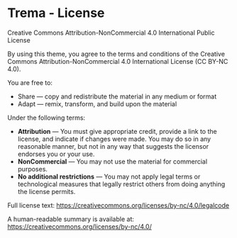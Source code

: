 # Trema - License

Creative Commons Attribution-NonCommercial 4.0 International Public License

By using this theme, you agree to the terms and conditions of the Creative Commons Attribution-NonCommercial 4.0 International License (CC BY-NC 4.0).

You are free to:
- Share — copy and redistribute the material in any medium or format
- Adapt — remix, transform, and build upon the material

Under the following terms:
- **Attribution** — You must give appropriate credit, provide a link to the license, and indicate if changes were made. You may do so in any reasonable manner, but not in any way that suggests the licensor endorses you or your use.
- **NonCommercial** — You may not use the material for commercial purposes.
- **No additional restrictions** — You may not apply legal terms or technological measures that legally restrict others from doing anything the license permits.

Full license text: https://creativecommons.org/licenses/by-nc/4.0/legalcode

A human-readable summary is available at: https://creativecommons.org/licenses/by-nc/4.0/ 